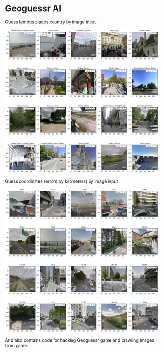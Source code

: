 # Geoguessr AI

Guess famous places country by image input

![](result_famous.png)

Guess coordinates (errors by kilometers) by image input

![](result_korea.png)

And also contains code for hacking Geoguessr game and crawling images from game.